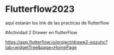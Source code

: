 # Flutterflow2023
aquí estarán los link de las practicas de flutterflow

#Actividad 2 Drawer en flutterFlow

https://app.flutterflow.io/project/drawe2-oozuhc?tab=widgetTree&page=HomePage
